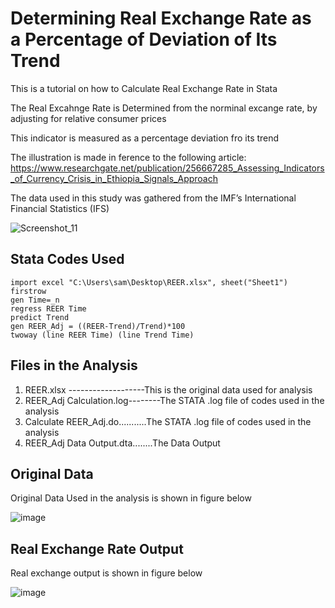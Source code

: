 # Determining Real Exchange Rate as a Percentage of Deviation of Its Trend
This is a tutorial on how to Calculate Real Exchange Rate in Stata

The Real Excahnge Rate is Determined from the norminal excange rate, by adjusting for relative consumer prices

This indicator is measured as a percentage deviation fro its trend

The illustration is made in ference to the following article: https://www.researchgate.net/publication/256667285_Assessing_Indicators_of_Currency_Crisis_in_Ethiopia_Signals_Approach 

The data used in this study was gathered from the IMF’s International Financial Statistics (IFS)

![Screenshot_11](https://user-images.githubusercontent.com/74916045/183048788-c882460e-ff64-411b-b657-85a91a50b958.png)

## Stata Codes Used 
    import excel "C:\Users\sam\Desktop\REER.xlsx", sheet("Sheet1") firstrow
    gen Time=_n  
    regress REER Time
    predict Trend
    gen REER_Adj = ((REER-Trend)/Trend)*100
    twoway (line REER Time) (line Trend Time)
    
    
## Files in the Analysis 
1. REER.xlsx    -------------------This is the original data used for analysis                      
2. REER_Adj Calculation.log--------The STATA .log file of codes used in the analysis
3. Calculate REER_Adj.do...........The STATA .log file of codes used in the analysis
4. REER_Adj Data Output.dta........The Data Output 

## Original Data 
Original Data Used in the analysis is shown in figure below

![image](https://user-images.githubusercontent.com/74916045/183051914-577ffb41-f082-4a91-8461-a1ee50719285.png)

## Real Exchange Rate Output

Real exchange output is shown in figure below

![image](https://user-images.githubusercontent.com/74916045/183052201-2880bc19-ae50-4ae2-ac6c-97327e2dc88f.png)

